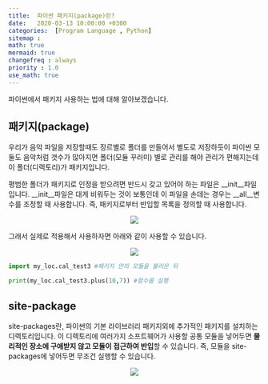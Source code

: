 ```yaml
---
title:  파이썬 패키지(package)란?
date:   2020-03-13 10:00:00 +0300
categories:  [Program Language , Python]
sitemap :
math: true
mermaid: true
changefreq : always
priority : 1.0
use_math: true
---
```


파이썬에서 패키지 사용하는 법에 대해 알아보겠습니다. 

## 패키지(package) 

우리가 음악 파일을 저장할때도 장르별로 폴더를 만들어서 별도로 저장하듯이 파이썬 모둘도 음악처럼 갯수가 많아지면 폴더(모듈 꾸러미) 별로 관리를 해야 관리가 편해지는데 이 폴더(디렉토리)가 패키지입니다. 

평범한 폴더가 패키지로 인정을 받으려면 반드시 갖고 있어야 하는 파일은 __init__파일입니다. __init__파일은 대게 비워두는 것이 보통인데 이 파일을 손데는 경우는 __all__변수를 조정할 때 사용합니다. 즉, 패키지로부터 반입할 목록을 정의할 때 사용합니다. 


<center><img src="../../assets//images/package.png" ></center>

그래서 실제로 적용해서 사용하자면 아래와 같이 사용할 수 있습니다.

<center><img src="../../assets//images/package2.png" ></center>

```python
import my_loc.cal_test3 #패키지 안의 모듈을 불러온 뒤 

print(my_loc.cal_test3.plus(10,7)) #함수를 실행
```

## site-package

site-packages란, 파이썬의 기본 라이브러리 패키지외에 추가적인 패키지를 설치하는 디렉토리입니다. 이 디렉토리에 여러가지 소프트웨어가 사용할 공통 모듈을 넣어두면 **물리적인 장소에 구애받지 않고 모듈이 접근하여 반입**할 수 있습니다. 즉, 모듈을 site-packages에 넣어두면 무조건 실행할 수 있습니다. 

<center><img src="../../assets//images/package3.png" ></center>
